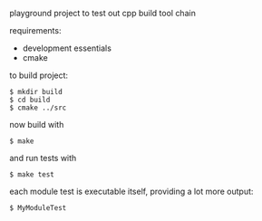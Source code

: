 playground project to test out cpp build tool chain

requirements: 
* development essentials
* cmake

to build project:

```
$ mkdir build
$ cd build
$ cmake ../src
```

now build with

`$ make`

and run tests with

`$ make test`

each module test is executable itself, providing a lot more output:

`$ MyModuleTest`
